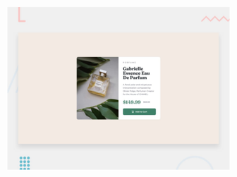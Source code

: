 ![Design preview for the Product preview card component coding challenge](./design/desktop-preview.jpg)


